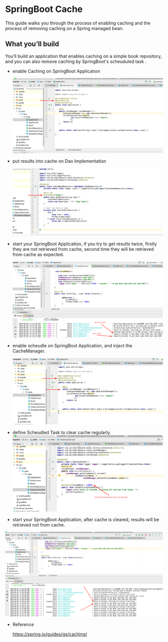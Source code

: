 # SpringBoot Cache

This guide walks you through the process of enabling caching and the process of removing caching on a Spring managed bean.

## What you’ll build

You’ll build an application that enables caching  on a simple book repository, and you can also remove caching by SpringBoot's scheuduled  task .



- enable Caching on SpringBoot Application

  ![Screenshot 2019-05-05 at 10.41.02](doc/screenshot1.png)



- put results into cache on Dao Implementation 

  ![Screenshot 2019-05-05 at 11.08.03](doc/screenshot2.png)



- start your SpringBoot Application, if you try to get results twice, firstly they are not retrieved from cache, second time they will be retrieved from cache as expected.

  

  ![Screenshot 2019-05-05 at 11.17.43](doc/screenshot3.png)



- enable scheudle on SpringBoot Application, and inject the CacheManager.

  ![Screenshot 2019-05-05 at 11.27.31](doc/screenshot4.png)



- define Scheudled Task to clear cache regularly. ![Screenshot 2019-05-05 at 11.32.36](./doc/screenshot5.png)

- start  your SpringBoot Application, after cache is cleared, results will be retrieved not from cache.  

![Screenshot 2019-05-05 at 11.37.22](doc/screenshot6.png)





- Reference 

  https://spring.io/guides/gs/caching/